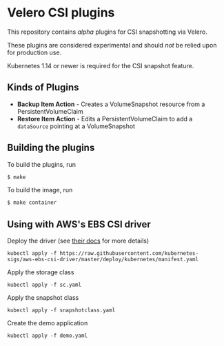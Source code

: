 # Velero CSI plugins


This repository contains _alpha_ plugins for CSI snapshotting via Velero.

These plugins are considered experimental and should _not_ be relied upon for production use.

Kubernetes 1.14 or newer is required for the CSI snapshot feature.


## Kinds of Plugins

- **Backup Item Action** - Creates a VolumeSnapshot resource from a PersistentVolumeClaim
- **Restore Item Action** - Edits a PersistentVolumeClaim to add a `dataSource` pointing at a VolumeSnapshot

## Building the plugins

To build the plugins, run

```bash
$ make
```

To build the image, run

```bash
$ make container
```


## Using with AWS's EBS CSI driver

Deploy the driver (see [their docs](https://github.com/kubernetes-sigs/aws-ebs-csi-driver/) for more details)

```
kubectl apply -f https://raw.githubusercontent.com/kubernetes-sigs/aws-ebs-csi-driver/master/deploy/kubernetes/manifest.yaml
```

Apply the storage class

```
kubectl apply -f sc.yaml
```

Apply the snapshot class

```
kubectl apply -f snapshotclass.yaml
```

Create the demo application

```
kubectl apply -f demo.yaml
```
